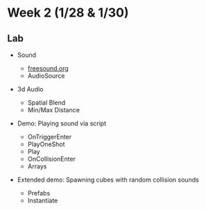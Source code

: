 # Week 2 (1/28 & 1/30)

## Lab

+ Sound
  + [freesound.org](freesound.org)
  + AudioSource

+ 3d Audio
  + Spatial Blend
  + Min/Max Distance

+ Demo: Playing sound via script
  + OnTriggerEnter
  + PlayOneShot
  + Play
  + OnCollisionEnter
  + Arrays

+ Extended demo: Spawning cubes with random collision sounds
  + Prefabs
  + Instantiate
